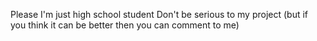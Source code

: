 Please I'm just high school student 
Don't be serious to my project (but if you think it can be better then you can comment to me)
